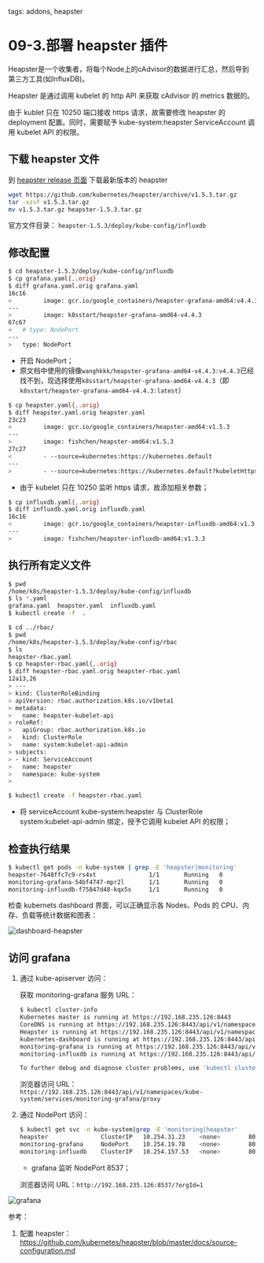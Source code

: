 <!-- toc -->

tags: addons, heapster

# 09-3.部署 heapster 插件

Heapster是一个收集者，将每个Node上的cAdvisor的数据进行汇总，然后导到第三方工具(如InfluxDB)。

Heapster 是通过调用 kubelet 的 http API 来获取 cAdvisor 的 metrics 数据的。

由于 kublet 只在 10250 端口接收 https 请求，故需要修改 heapster 的 deployment 配置。同时，需要赋予 kube-system:heapster ServiceAccount 调用 kubelet API 的权限。

## 下载 heapster 文件

到 [heapster release 页面](https://github.com/kubernetes/heapster/releases) 下载最新版本的 heapster

``` bash
wget https://github.com/kubernetes/heapster/archive/v1.5.3.tar.gz
tar -xzvf v1.5.3.tar.gz
mv v1.5.3.tar.gz heapster-1.5.3.tar.gz
```

官方文件目录： `heapster-1.5.3/deploy/kube-config/influxdb`

## 修改配置

``` bash
$ cd heapster-1.5.3/deploy/kube-config/influxdb
$ cp grafana.yaml{,.orig}
$ diff grafana.yaml.orig grafana.yaml
16c16
<         image: gcr.io/google_containers/heapster-grafana-amd64:v4.4.3
---
>         image: k8sstart/heapster-grafana-amd64-v4.4.3
67c67
<   # type: NodePort
---
>   type: NodePort
```
+ 开启 NodePort；
+ 原文档中使用的镜像`wanghkkk/heapster-grafana-amd64-v4.4.3:v4.4.3`已经找不到，现选择使用`k8sstart/heapster-grafana-amd64-v4.4.3`（即`k8sstart/heapster-grafana-amd64-v4.4.3:latest`）

``` bash
$ cp heapster.yaml{,.orig}
$ diff heapster.yaml.orig heapster.yaml
23c23
<         image: gcr.io/google_containers/heapster-amd64:v1.5.3
---
>         image: fishchen/heapster-amd64:v1.5.3
27c27
<         - --source=kubernetes:https://kubernetes.default
---
>         - --source=kubernetes:https://kubernetes.default?kubeletHttps=true&kubeletPort=10250
```
+ 由于 kubelet 只在 10250 监听 https 请求，故添加相关参数；

``` bash
$ cp influxdb.yaml{,.orig}
$ diff influxdb.yaml.orig influxdb.yaml
16c16
<         image: gcr.io/google_containers/heapster-influxdb-amd64:v1.3.3
---
>         image: fishchen/heapster-influxdb-amd64:v1.3.3
```

## 执行所有定义文件

``` bash
$ pwd
/home/k8s/heapster-1.5.3/deploy/kube-config/influxdb
$ ls *.yaml
grafana.yaml  heapster.yaml  influxdb.yaml
$ kubectl create -f  .

$ cd ../rbac/
$ pwd
/home/k8s/heapster-1.5.3/deploy/kube-config/rbac
$ ls
heapster-rbac.yaml
$ cp heapster-rbac.yaml{,.orig}
$ diff heapster-rbac.yaml.orig heapster-rbac.yaml
12a13,26
> ---
> kind: ClusterRoleBinding
> apiVersion: rbac.authorization.k8s.io/v1beta1
> metadata:
>   name: heapster-kubelet-api
> roleRef:
>   apiGroup: rbac.authorization.k8s.io
>   kind: ClusterRole
>   name: system:kubelet-api-admin
> subjects:
> - kind: ServiceAccount
>   name: heapster
>   namespace: kube-system
>

$ kubectl create -f heapster-rbac.yaml
```
+ 将 serviceAccount kube-system:heapster 与 ClusterRole system:kubelet-api-admin 绑定，授予它调用 kubelet API 的权限；

## 检查执行结果

``` bash
$ kubectl get pods -n kube-system | grep -E 'heapster|monitoring'
heapster-7648ffc7c9-rs4xt               1/1       Running   0          24m
monitoring-grafana-54bf4747-mpr2l       1/1       Running   0          3m
monitoring-influxdb-f75847d48-kqx5s     1/1       Running   0          24m
```

检查 kubernets dashboard 界面，可以正确显示各 Nodes、Pods 的 CPU、内存、负载等统计数据和图表：

![dashboard-heapster](./images/dashboard-heapster.png)

## 访问 grafana

1. 通过 kube-apiserver 访问：

    获取 monitoring-grafana 服务 URL：

    ``` bash
    $ kubectl cluster-info
    Kubernetes master is running at https://192.168.235.126:8443
    CoreDNS is running at https://192.168.235.126:8443/api/v1/namespaces/kube-system/services/coredns:dns/proxy
    Heapster is running at https://192.168.235.126:8443/api/v1/namespaces/kube-system/services/heapster/proxy
    kubernetes-dashboard is running at https://192.168.235.126:8443/api/v1/namespaces/kube-system/services/https:kubernetes-dashboard:/proxy
    monitoring-grafana is running at https://192.168.235.126:8443/api/v1/namespaces/kube-system/services/monitoring-grafana/proxy
    monitoring-influxdb is running at https://192.168.235.126:8443/api/v1/namespaces/kube-system/services/monitoring-influxdb/proxy

    To further debug and diagnose cluster problems, use 'kubectl cluster-info dump'.
    ```

    浏览器访问 URL： `https://192.168.235.126:8443/api/v1/namespaces/kube-system/services/monitoring-grafana/proxy`

1. 通过 NodePort 访问：

    ``` bash
    $ kubectl get svc -n kube-system|grep -E 'monitoring|heapster'
    heapster               ClusterIP   10.254.31.23    <none>        80/TCP          30m
    monitoring-grafana     NodePort    10.254.19.78    <none>        80:8537/TCP     30m
    monitoring-influxdb    ClusterIP   10.254.157.53   <none>        8086/TCP        30m
    ```
    + grafana 监听 NodePort 8537；

    浏览器访问 URL：`http://192.168.235.126:8537/?orgId=1`
    
![grafana](./images/grafana.png)

参考：
1. 配置 heapster：https://github.com/kubernetes/heapster/blob/master/docs/source-configuration.md